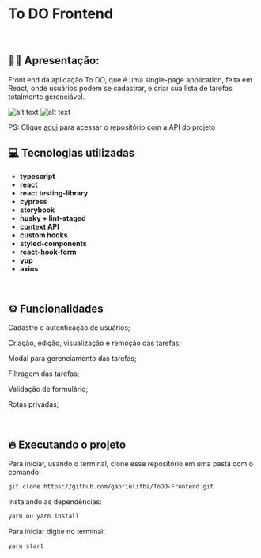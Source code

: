 # To DO Frontend

&nbsp;

## 🙋‍♂ Apresentação:

Front end da aplicação To DO, que é uma single-page application, feita em React, onde usuários podem se cadastrar, e criar sua lista de tarefas totalmente gerenciável.

![alt text](https://i.imgur.com/wInXT60.gif)
![alt text](https://i.imgur.com/eUIy4Lm.gif)

PS: Clique [aqui](https://github.com/gabrielitba/ToDO-API) para acessar o repositório com a API do projeto

## 💻 Tecnologias utilizadas

- **typescript**
- **react**
- **react testing-library**
- **cypress**
- **storybook**
- **husky + lint-staged**
- **context API**
- **custom hooks**
- **styled-components**
- **react-hook-form**
- **yup**
- **axios**

&nbsp;

## ⚙️ Funcionalidades

Cadastro e autenticação de usuários;

Criação, edição, visualização e remoção das tarefas;

Modal para gerenciamento das tarefas;

Filtragem das tarefas;

Validação de formulário;

Rotas privadas;

&nbsp;

## 🔥️ Executando o projeto

Para iniciar, usando o terminal, clone esse repositório em uma pasta com o comando:

```bash
git clone https://github.com/gabrielitba/ToDO-Frontend.git
```

Instalando as dependências:

```bash
yarn ou yarn install
```

Para iniciar digite no terminal:

```bash
yarn start
```
